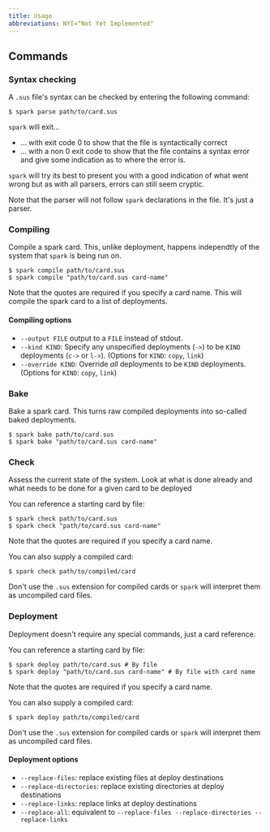 ```yaml
---
title: Usage
abbreviations: NYI="Not Yet Implemented"
---
```


## Commands

### Syntax checking
A `.sus` file's syntax can be checked by entering the following command:

```
$ spark parse path/to/card.sus
```

`spark` will exit...

- ... with exit code 0 to show that the file is syntactically correct
- ... with a non 0 exit code to show that the file contains a syntax error and give some indication as to where the error is.

`spark` will try its best to present you with a good indication of what went wrong but as with all parsers, errors can still seem cryptic.

Note that the parser will not follow `spark` declarations in the file. It's just a parser.

### Compiling 
Compile a spark card.
This, unlike deployment, happens independtly of the system that `spark` is being run on.

```
$ spark compile path/to/card.sus
$ spark compile "path/to/card.sus card-name"
```

Note that the quotes are required if you specify a card name.
This will compile the spark card to a list of deployments.

#### Compiling options

- `--output FILE` output to a `FILE` instead of stdout.
- `--kind KIND`: Specify any unspecified deployments (`->`) to be `KIND` deployments (`c->` or `l->`). (Options for `KIND`: `copy`, `link`)
- `--override KIND`: Override _all_ deployments to be `KIND` deployments. (Options for `KIND`: `copy`, `link`)


### Bake
Bake a spark card.
This turns raw compiled deployments into so-called baked deployments.

```
$ spark bake path/to/card.sus
$ spark bake "path/to/card.sus card-name"
```

### Check

Assess the current state of the system.
Look at what is done already and what needs to be done for a given card to be deployed

You can reference a starting card by file:

```
$ spark check path/to/card.sus
$ spark check "path/to/card.sus card-name"
```

Note that the quotes are required if you specify a card name.

You can also supply a compiled card:

```
$ spark check path/to/compiled/card
```

Don't use the `.sus` extension for compiled cards or `spark` will interpret them as uncompiled card files.

### Deployment
Deployment doesn't require any special commands, just a card reference.

You can reference a starting card by file:

```
$ spark deploy path/to/card.sus # By file
$ spark deploy "path/to/card.sus card-name" # By file with card name
```

Note that the quotes are required if you specify a card name.

You can also supply a compiled card:

```
$ spark deploy path/to/compiled/card
```

Don't use the `.sus` extension for compiled cards or `spark` will interpret them as uncompiled card files.

#### Deployment options

- `--replace-files`: replace existing files at deploy destinations
- `--replace-directories`: replace existing directories at deploy destinations
- `--replace-links`: replace links at deploy destinations
- `--replace-all`: equivalent to `--replace-files --replace-directories --replace-links`
